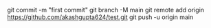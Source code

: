 
git commit -m "first commit"
git branch -M main
git remote add origin https://github.com/akashgupta624/test.git
git push -u origin main